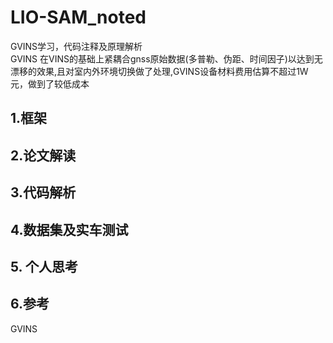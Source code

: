 # LIO-SAM_noted
GVINS学习，代码注释及原理解析  
GVINS 在VINS的基础上紧耦合gnss原始数据(多普勒、伪距、时间因子)以达到无漂移的效果,且对室内外环境切换做了处理,GVINS设备材料费用估算不超过1W元，做到了较低成本
## 1.框架

## 2.论文解读

## 3.代码解析


## 4.数据集及实车测试


## 5. 个人思考


## 6.参考
GVINS

